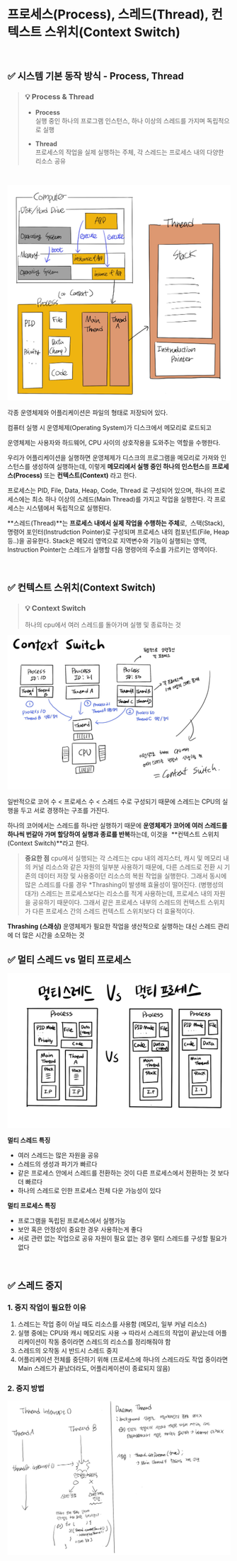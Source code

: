 # 프로세스(Process), 스레드(Thread), 컨텍스트 스위치(Context Switch)

<br />

## ✅ **시스템 기본 동작 방식 - Process, Thread**

> ### 💡 Process & Thread
> - **Process** \
> 실행 중인 하나의 프로그램 인스턴스, 하나 이상의 스레드를 가지며 독립적으로 실행
>
> - **Thread** \
>프로세스의 작업을 실제 실행하는 주체, 각 스레드는 프로세스 내의 다양한 리소스 공유

<br />

![process-thread](img/process-thread.jpeg)

각종 운영체제와 어플리케이션은 파일의 형태로 저장되어 있다.

컴퓨터 실행 시 운영체제(Operating System)가 디스크에서 메모리로 로드되고

운영체제는 사용자와 하드웨어, CPU 사이의 상호작용을 도와주는 역할을 수행한다.

우리가 어플리케이션을 실행하면 운영체제가 디스크의 프로그램을 메모리로 가져와 인스턴스를 생성하여 실행하는데, 이렇게 **메모리에서 실행 중인 하나의 인스턴스**를 **프로세스(Process)** 또는 **컨텍스트(Context)** 라고 한다.

프로세스는 PID, File, Data, Heap, Code, Thread 로 구성되어 있으며, 하나의 프로세스에는 최소 하나 이상의 스레드(Main Thread)를 가지고 작업을 실행한다. 각 프로세스는 시스템에서 독립적으로 실행된다.

**스레드(Thread)**는 **프로세스 내에서 실제 작업을 수행하는 주체**로,  스택(Stack), 명령어 포인터(Instrudction Pointer)로 구성되며 프로세스 내의 컴포넌트(File, Heap 등..)을 공유한다. Stack은 메모리 영역으로 지역변수와 기능이 실행되는 영역, Instruction Pointer는 스레드가 실행할 다음 명령어의 주소를 가르키는 영역이다.

<br />

## ✅ **컨텍스트 스위치(Context Switch)**

> ### 💡 Context Switch
> 하나의 cpu에서 여러 스레드를 돌아가며 실행 및 종료하는 것


![context switch](img/context%20switch.png)

일반적으로 코어 수 < 프로세스 수 < 스레드 수로 구성되기 때문에 스레드는 CPU의 실행을 두고 서로 경쟁하는 구조를 가진다.

하나의 코어에서는 스레드를 하나만 실행하기 때문에 **운영체제가 코어에 여러 스레드를 하나씩 번갈아 가며 할당하여 실행과 종료를 반복**하는데, 이것을  **컨텍스트 스위치(Context Switch)**라고 한다.

> **중요한 점**
cpu에서 실행되는 각 스레드는 cpu 내의 레지스터, 캐시 및 메모리 내의 커널 리소스와 같은 자원의 일부분 사용하기 때문에, 다른 스레드로 전환 시 기존의 데이터 저장 및 사용중이던 리소스의 복원 작업을 실행한다.
그래서 동시에 많은 스레드를 다룰 경우 *Thrashing이 발생해 효율성이 떨어진다. (병행성의 대가)
스레드는 프로세스보다는 리소스를 적게 사용하는데, 프로세스 내의 자원을 공유하기 때문이다. 그래서 같은 프로세스 내부의 스레드의 컨텍스트 스위치가 다른 프로세스 간의 스레드 컨텍스트 스위치보다 더 효율적이다.

**Thrashing (스래싱)**
운영체제가 필요한 작업을 생산적으로 실행하는 대신 스레드 관리에 더 많은 시간을 소모하는 것
> 

## ✅ **멀티 스레드 vs 멀티 프로세스**

![multi thread vs multi process](img/multi%20thread%20vs%20multi%20process.png)

**멀티 스레드 특징**

- 여러 스레드는 많은 자원을 공유
- 스레드의 생성과 파기가 빠르다
- 같은 프로세스 안에서 스레드를 전환하는 것이 다른 프로세스에서 전환하는 것 보다 더 빠르다
- 하나의 스레드로 인한 프로세스 전체 다운 가능성이 있다

**멀티 프로세스 특징**

- 프로그램을 독립된 프로세스에서 실행가능
- 보안 혹은 안정성이 중요한 경우 사용하는게 좋다
- 서로 관련 없는 작업으로 공유 자원이 필요 없는 경우 멀티 스레드를 구성할 필요가 없다

<br />

## ✅ 스레드 중지

### 1. 중지 작업이 필요한 이유

1. 스레드는 작업 중이 아닐 때도 리소스를 사용함 (메모리, 일부 커널 리소스)
2. 실행 중에는 CPU와 캐시 메모리도 사용
→ 따라서 스레드의 작업이 끝났는데 어플리케이션이 작동 중이라면 스레드의 리소스를 정리해줘야 함
3. 스레드의 오작동 시 반드시 스레드 중지
4. 어플리케이션 전체를 중단하기 위해 (프로세스에 하나의 스레드라도 작업 중이라면 Main 스레드가 끝났더라도, 어플리케이션이 종료되지 않음)

### 2. 중지 방법

![thread interrupt](img/thread%20interrupt.jpeg)
